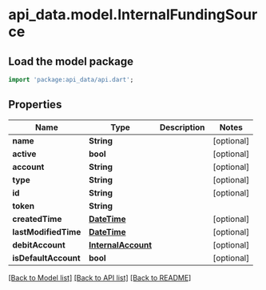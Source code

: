 # api_data.model.InternalFundingSource

## Load the model package
```dart
import 'package:api_data/api.dart';
```

## Properties
Name | Type | Description | Notes
------------ | ------------- | ------------- | -------------
**name** | **String** |  | [optional] 
**active** | **bool** |  | [optional] 
**account** | **String** |  | [optional] 
**type** | **String** |  | [optional] 
**id** | **String** |  | [optional] 
**token** | **String** |  | 
**createdTime** | [**DateTime**](DateTime.md) |  | [optional] 
**lastModifiedTime** | [**DateTime**](DateTime.md) |  | [optional] 
**debitAccount** | [**InternalAccount**](InternalAccount.md) |  | [optional] 
**isDefaultAccount** | **bool** |  | [optional] 

[[Back to Model list]](../README.md#documentation-for-models) [[Back to API list]](../README.md#documentation-for-api-endpoints) [[Back to README]](../README.md)


